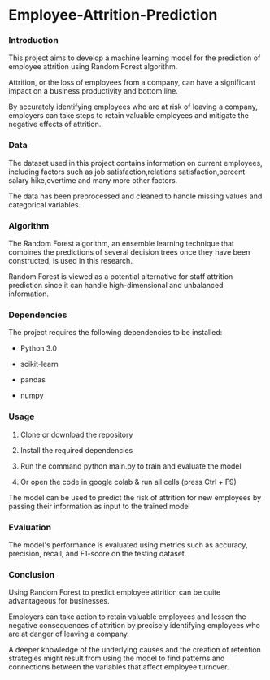 # Employee-Attrition-Prediction
### Introduction
This project aims to develop a machine learning model for the prediction of employee attrition using Random Forest algorithm. 

Attrition, or the loss of employees from a company, can have a significant impact on a business productivity and bottom line. 

By accurately identifying employees who are at risk of leaving a company, employers can take steps to retain valuable employees and mitigate the negative effects of attrition.

### Data
The dataset used in this project contains information on current employees, including factors such as job satisfaction,relations satisfaction,percent salary hike,overtime and many more other factors. 

The data has been preprocessed and cleaned to handle missing values and categorical variables.

### Algorithm
The Random Forest algorithm, an ensemble learning technique that combines the predictions of several decision trees once they have been constructed, is used in this research. 

Random Forest is viewed as a potential alternative for staff attrition prediction since it can handle high-dimensional and unbalanced information.

### Dependencies
The project requires the following dependencies to be installed:

- Python 3.0 
 
- scikit-learn 

- pandas 

- numpy

### Usage
1. Clone or download the repository

2. Install the required dependencies

3. Run the command python main.py to train and evaluate the model

4. Or open the code in google colab & run all cells (press Ctrl + F9)

The model can be used to predict the risk of attrition for new employees by passing their information as input to the trained model

### Evaluation
The model's performance is evaluated using metrics such as accuracy, precision, recall, and F1-score on the testing dataset.

### Conclusion
Using Random Forest to predict employee attrition can be quite advantageous for businesses. 

Employers can take action to retain valuable employees and lessen the negative consequences of attrition by precisely identifying employees who are at danger of leaving a company. 

A deeper knowledge of the underlying causes and the creation of retention strategies might result from using the model to find patterns and connections between the variables that affect employee turnover.

